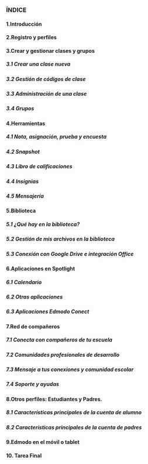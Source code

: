 ### ÍNDICE

#### 1.Introducción

#### 2.Registro y perfiles

#### 3.Crear y gestionar clases y grupos

##### 3.1 Crear una clase nueva

##### 3.2 Gestión de códigos de clase

##### 3.3 Administración de una clase

##### 3.4 Grupos

#### 4.Herramientas

##### 4.1 Nota, asignación, prueba y encuesta

##### 4.2 Snapshot

##### 4.3 Libro de calificaciones

##### 4.4 Insignias

##### 4.5 Mensajería

#### 5.Biblioteca

##### 5.1 ¿Qué hay en la biblioteca?

##### 5.2 Gestión de mis archivos en la biblioteca

##### 5.3 Conexión con Google Drive e integración Office

#### 6.Aplicaciones en Spotlight

##### 6.1 Calendario

##### 6.2 Otras aplicaciones

##### 6.3 Aplicaciones Edmodo Conect

#### 7.Red de compañeros

##### 7.1 Conecta con compañeros de tu escuela

##### 7.2 Comunidades profesionales de desarrollo

##### 7.3 Mensaje a tus conexiones y comunidad escolar

##### 7.4 Soporte y ayudas

#### 8.Otros perfiles: Estudiantes y Padres.

##### 8.1 Características principales de la cuenta de alumno

##### 8.2 Características principales de la cuenta de padres

#### 9.Edmodo en el móvil o tablet

#### 10. Tarea Final



